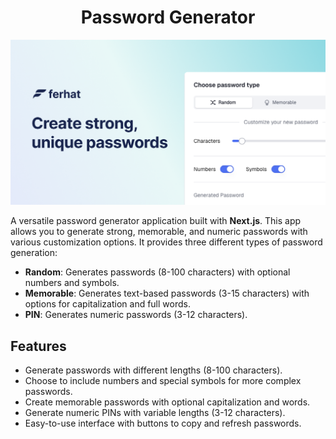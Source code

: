 <h1 align="center" style="border-bottom: none">
    Password Generator
</h1>

![password-generator.png](src/app/password-generator.png)

A versatile password generator application built with **Next.js**. This app allows you to generate strong, memorable, and numeric passwords with various customization options. It provides three different types of password generation:

- **Random**: Generates passwords (8-100 characters) with optional numbers and symbols.
- **Memorable**: Generates text-based passwords (3-15 characters) with options for capitalization and full words.
- **PIN**: Generates numeric passwords (3-12 characters).

## Features

- Generate passwords with different lengths (8-100 characters).
- Choose to include numbers and special symbols for more complex passwords.
- Create memorable passwords with optional capitalization and words.
- Generate numeric PINs with variable lengths (3-12 characters).
- Easy-to-use interface with buttons to copy and refresh passwords.
